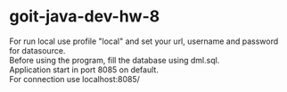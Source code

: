 # goit-java-dev-hw-8
For run local use profile "local" and set your url, username and password for datasource. <br>
Before using the program, fill the database using dml.sql.<br>
Application start in port 8085 on default.<br>
For connection use localhost:8085/
